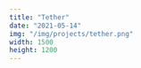 ```yaml
---
title: "Tether"
date: "2021-05-14"
img: "/img/projects/tether.png"
width: 1500
height: 1200
---
```

